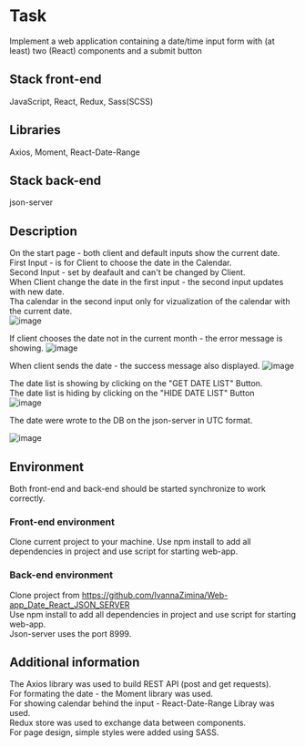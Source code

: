# Task
Implement a web application containing a date/time input form with (at least) two (React) components and a submit button

## Stack front-end
JavaScript, React, Redux, Sass(SCSS)

## Libraries
Axios, Moment, React-Date-Range

## Stack back-end
json-server

## Description
On the start page - both client and default inputs show the current date.<br/>
First Input - is for Client to choose the date in the Calendar.<br/>
Second Input - set by deafault and can't be changed by Client.<br/>
When Client change the date in the first input - the second input updates with new date.<br/>
Tha calendar in the second input only for vizualization of the calendar with the current date.<br/>
![image](https://user-images.githubusercontent.com/46706194/215551922-1fcbd1b0-537b-4a4a-891d-5da58cac367c.png)

If client chooses the date not in the current month - the error message is showing.
![image](https://user-images.githubusercontent.com/46706194/215552053-fa74dbd4-5704-431b-905a-a523120c2645.png)

When client sends the date - the success message also displayed.
![image](https://user-images.githubusercontent.com/46706194/215552089-f12d990d-f405-4028-98b6-dab9e3830842.png)

The date list is showing by clicking on the "GET DATE LIST" Button.<br/>
The date list is hiding by clicking on the "HIDE DATE LIST" Button<br/>
![image](https://user-images.githubusercontent.com/46706194/215553392-c4c8eef4-b536-428f-9569-412364a575e5.png)

The date were wrote to the DB on the json-server in UTC format.

![image](https://user-images.githubusercontent.com/46706194/215555451-22fcc138-0816-4652-a67c-278ac3e40b1a.png)

## Environment
Both front-end and back-end should be started synchronize to work correctly.

### Front-end environment
Clone current project to your machine. Use npm install to add all dependencies in project and use script for starting web-app.

### Back-end environment
Clone project from https://github.com/IvannaZimina/Web-app_Date_React_JSON_SERVER <br/>
Use npm install to add all dependencies in project and use script for starting web-app.<br/>
Json-server uses the port 8999.<br/>

## Additional information
The Axios library was used to build REST API (post and get requests).<br/>
For formating the date - the Moment library was used.<br/>
For showing calendar behind the input - React-Date-Range Libray was used.<br/>
Redux store was used to exchange data between components.<br/>
For page design, simple styles were added using SASS.<br/>
